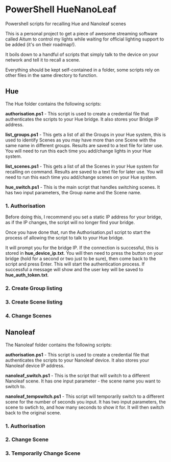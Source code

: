 # PowerShell HueNanoLeaf
Powershell scripts for recalling Hue and Nanoleaf scenes

This is a personal project to get a piece of awesome streaming software called Aitum to control my lights while waiting for official lighting support to be added (it's on their roadmap!).

It boils down to a handful of scripts that simply talk to the device on your network and tell it to recall a scene.

Everything should be kept self-contained in a folder, some scripts rely on other files in the same directory to function.


## Hue
The Hue folder contains the following scripts:

**authorisation.ps1** - This script is used to create a credential file that authenticates the scripts to your Hue bridge. It also stores your Bridge IP address.

**list_groups.ps1** - This gets a list of all the Groups in your Hue system, this is used to identify Scenes as you may have more than one Scene with the same name in different groups. Results are saved to a text file for later use. You will need to run this each time you add/change lights in your Hue system.

**list_scenes.ps1** - This gets a list of all the Scenes in your Hue system for recalling on command. Results are saved to a text file for later use. You will need to run this each time you add/change scenes on your Hue system.

**hue_switch.ps1** - This is the main script that handles switching scenes. It has two input parameters, the Group name and the Scene name.

### 1. Authorisation
Before doing this, I recommend you set a static IP address for your bridge, as if the IP changes, the script will no longer find your bridge. 

Once you have done that, run the Authorisation.ps1 script to start the process of allowing the script to talk to your Hue bridge.


It will prompt you for the bridge IP. If the connection is successful, this is stored in **hue_device_ip.txt**. 
You will then need to press the button on your bridge (hold for a second or two just to be sure), then come back to the script and press Enter. This will start the authentication process. 
If successful a message will show and the user key will be saved to **hue_auth_token.txt**.

### 2. Create Group listing

### 3. Create Scene listing

### 4. Change Scenes

## Nanoleaf
The Nanoleaf folder contains the following scripts:

**authorisation.ps1** - This script is used to create a credential file that authenticates the scripts to your Nanoleaf device. It also stores your Nanoleaf device IP address.

**nanoleaf_switch.ps1** - This is the script that will switch to a different Nanoleaf scene. It has one input parameter - the scene name you want to switch to.

**nanoleaf_tempswitch.ps1** - This script will temporarily switch to a different scene for the number of seconds you input. It has two input parameters, the scene to swtich to, and how many seconds to show it for. It will then switch back to the original scene.

### 1. Authorisation

### 2. Change Scene

### 3. Temporarily Change Scene
